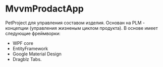 # MvvmProdactApp

PetProject для управления составом изделия. Основан на PLM - концепции (управления жизненым циклом продукта).
В основе имеет следующие фреймворки:
 - WPF core
 - EntityFramework
 - Google Material Design
 - Dragblz Tabs.
